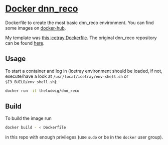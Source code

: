 # [Docker dnn_reco](https://hub.docker.com/r/theludwig/dnn_reco)
Dockerfile to create the most basic dnn_reco environment. You can find some images on [docker-hub](https://hub.docker.com/r/theludwig/dnn_reco).

My template was [this icetray Dockerfile](https://github.com/WIPACrepo/docker-icecube-icetray/blob/master/ubuntu20.04/combo/stable/Dockerfile_tensorflow2.4.1). 
The original dnn_reco repository can be found [here](https://github.com/icecube/dnn_reco).


## Usage

To start a container and log in (icetray environment should be loaded, if not, execute/have a look at `/usr/local/icetray/env-shell.sh` or `$I3_BUILD/env_shell.sh`):
```sh
docker run -it theludwig/dnn_reco
```


## Build 

To build the image run 
```sh
docker build - < Dockerfile
```
in this repo with enough privileges (use `sudo` or be in the `docker` user group).



